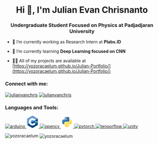 <h1 align="center">Hi 👋, I'm Julian Evan Chrisnanto</h1>
<h3 align="center">Undergraduate Student Focused on Physics at Padjadjaran University</h3>

- 🔭 I’m currently working as Research Intern at **Plabs.ID**

- 🌱 I’m currently learning **Deep Learning focused on CNN**

- 👨‍💻 All of my projects are available at [https://yozoracaelum.github.io/Julian-Portfolio/](https://yozoracaelum.github.io/Julian-Portfolio/)

<h3 align="left">Connect with me:</h3>
<p align="left">
<a href="https://linkedin.com/in/julianvanchris" target="blank"><img align="center" src="https://raw.githubusercontent.com/rahuldkjain/github-profile-readme-generator/master/src/images/icons/Social/linked-in-alt.svg" alt="julianvanchris" height="30" width="40" /></a>
<a href="https://instagram.com/julianvanchris" target="blank"><img align="center" src="https://raw.githubusercontent.com/rahuldkjain/github-profile-readme-generator/master/src/images/icons/Social/instagram.svg" alt="julianvanchris" height="30" width="40" /></a>
</p>

<h3 align="left">Languages and Tools:</h3>
<p align="left"> <a href="https://www.arduino.cc/" target="_blank" rel="noreferrer"> <img src="https://cdn.worldvectorlogo.com/logos/arduino-1.svg" alt="arduino" width="40" height="40"/> </a> <a href="https://www.w3schools.com/cpp/" target="_blank" rel="noreferrer"> <img src="https://raw.githubusercontent.com/devicons/devicon/master/icons/cplusplus/cplusplus-original.svg" alt="cplusplus" width="40" height="40"/> </a> <a href="https://opencv.org/" target="_blank" rel="noreferrer"> <img src="https://www.vectorlogo.zone/logos/opencv/opencv-icon.svg" alt="opencv" width="40" height="40"/> </a> <a href="https://www.python.org" target="_blank" rel="noreferrer"> <img src="https://raw.githubusercontent.com/devicons/devicon/master/icons/python/python-original.svg" alt="python" width="40" height="40"/> </a> <a href="https://pytorch.org/" target="_blank" rel="noreferrer"> <img src="https://www.vectorlogo.zone/logos/pytorch/pytorch-icon.svg" alt="pytorch" width="40" height="40"/> </a> <a href="https://www.tensorflow.org" target="_blank" rel="noreferrer"> <img src="https://www.vectorlogo.zone/logos/tensorflow/tensorflow-icon.svg" alt="tensorflow" width="40" height="40"/> </a> <a href="https://unity.com/" target="_blank" rel="noreferrer"> <img src="https://www.vectorlogo.zone/logos/unity3d/unity3d-icon.svg" alt="unity" width="40" height="40"/> </a> </p>

<p><img align="left" src="https://github-readme-stats.vercel.app/api/top-langs?username=yozoracaelum&show_icons=true&locale=en&layout=compact" alt="yozoracaelum" /></p>

<p>&nbsp;<img align="center" src="https://github-readme-stats.vercel.app/api?username=yozoracaelum&show_icons=true&locale=en" alt="yozoracaelum" /></p>

